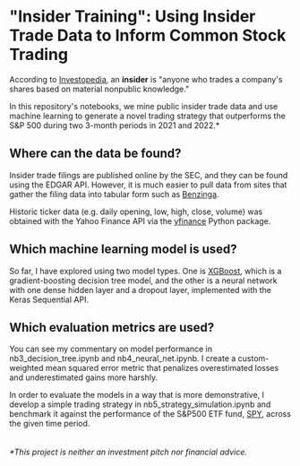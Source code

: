 # "Insider Training": Using Insider Trade Data to Inform Common Stock Trading
According to [Investopedia](https://www.investopedia.com/terms/i/insider.asp), an **insider** is "anyone who trades a company's shares based on material nonpublic knowledge."

In this repository's notebooks, we mine public insider trade data and use machine learning to generate a novel trading strategy that outperforms the S&P 500 during two 3-month periods in 2021 and 2022.\*

## Where can the data be found?
Insider trade filings are published online by the SEC, and they can be found using the EDGAR API. However, it is much easier to pull data from sites that gather the filing data into tabular form such as [Benzinga](https://www.benzinga.com/).

Historic ticker data (e.g. daily opening, low, high, close, volume) was obtained with the Yahoo Finance API via the [yfinance](https://pypi.org/project/yfinance/) Python package.

## Which machine learning model is used?
So far, I have explored using two model types. One is [XGBoost](https://xgboost.readthedocs.io/en/stable/index.html), which is a gradient-boosting decision tree model, and the other is a neural network with one dense hidden layer and a dropout layer, implemented with the Keras Sequential API.

## Which evaluation metrics are used?
You can see my commentary on model performance in nb3_decision_tree.ipynb and nb4_neural_net.ipynb. I create a custom-weighted mean squared error metric that penalizes overestimated losses and underestimated gains more harshly.

In order to evaluate the models in a way that is more demonstrative, I develop a simple trading strategy in nb5_strategy_simulation.ipynb and benchmark it against the performance of the S&P500 ETF fund, [SPY](https://www.google.com/finance/quote/SPY:NYSEARCA), across the given time period.  
<br />
<br />
*\*This project is neither an investment pitch nor financial advice.*
